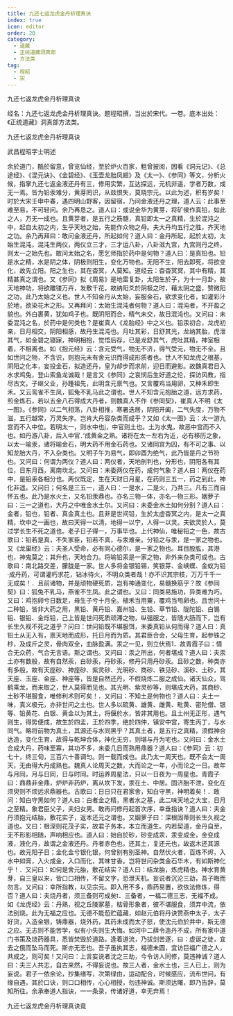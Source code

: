 ```yaml
---
title: 九还七返龙虎金丹析理真诀
index: true
icon: editor
order: 20
category:
  - 道藏
  - 正统道藏洞真部
  - 方法类
tag:
  - 程昭
  - 宋
---
```


九还七返龙虎金丹析理真诀  

经名：九还七返龙虎金丹析理真诀。题程昭撰，当出於宋代。一卷。底本出处：《正统道藏》洞真部方法类。  

九还七返龙虎金丹析理真诀  

武昌程昭字士明述  

余於道门，酷於留意，曾览仙经，至於炉火百家，粗曾披阅，因看《洞元记》、《总途经》、《混元诀》、《金碧经》、《玉壶龙胎凤翅》及《太一》、《参同》等文，分析火候，指掌九还七返金液还丹有三，修用实繁，互达探远，元机非遥，学者万数，成无一焉。皆为铅汞难分，黄芽罔识，从兹恨失，莫晓宗元。以此为述，积有岁矣！时於大宋壬申中春，遇四明山野客，因留宿，乃问金液还丹之理，道人云：此事至难至易，不可轻问。余乃再恳之。道人曰：或说金华为黄芽，将矿侯作真铅，如此之人，万无一成也。且黄芽者，是五行之筋髓，真铅即太一之真精，生於混沌之中，起自太初之内，生乎天地之始，先能作众物之母。夫大丹均五行之胜，齐天地之功。余乃再拜曰：敢问金液还丹，所起如何？道人曰：金丹所起，起於太初，太始生混沌，混沌生两仪，两仪立三才，三才运八卦，八卦滋九宫，九宫则丹之终，则太一之始先也。敢问太始之名，愿乞师指於药中是何物？道人曰：是真铅也。铅是水之精，水是阴之体，阴极则阳生，变化万物也。无阳不生，阳去即死，将欲变化，故先立阳。阳之生也，其在杳冥，人莫知。道经云：杳杳冥冥，其中有精，其精甚真之谓也。又《参同》拟《周易》是地雷复卦，太阳生於子，为十一月卦，故天地神功，将欲雕镂万卉，发敷千花，故纳阳爻於阴极之时，藉太阴之盛，赞微阳之功，此乃太始之义也。世人不知金丹从太始，妄服金石，欲求变化者，如灌彩汁於地，欲染花木之形。又再拜问：太始生混沌者何物？道人曰：混沌者，不开盈之貌也。外白裹黄，犹如鸡子也。既阴阳而合，精气未交，故日混沌也。又问曰：未委混沌之名，於药中是何类也？是崔真人《龙胎经》中之义也。铅汞初合，龙虎初亲，日月相交，阴阳相感，故丹生混沌也。月吐其彩，日舒其光，龙纳其胎，虎泄其气，如金碧之寝寐，神明相抱，觉悟后存，已是龙舒其气，虎吐其精，神室相着，不相离也。如《抱元经》云：含元受气，物无不济，得气受元，物无不全。且如世问之物，不含识，则抱元未有舍元识而得成形质者也。世人不知龙虎之根基，阴阳之化本，妄投金石，拟造还丹，皇为却步而求前，迎日而避影。故魏真君日入水求鸡兔，登山索鱼龙诚哉！是言又《参同》之哀悯后生好道之伦，探访风教，指尽古文。子继父业，孙踵祖先，此明含元禀气也。又言覆鸡当用卵，又种禾即生禾。又云鸾雀不生凤，狐兔不乳马此之谓也。世人不知含元抱胎之道，远方求药，煎金炼石，若以五金八石得成大丹者，则魏真人不作《参同契》，崔真人不明《太一图》。《参同》以二气相荡，八卦相推，寒暑迭居，阴阳开阖，二气失度，万物不滋，五行越常，万灵失序。岂肯大丹容杂类而成乎？又如《太一图》云：太一游九宫而不入中位。若明太一，则水中也j，中官则土也。土为水鬼，故恶中宫而不入也。如丹游八卦，后入中官．’成黄金之熟。诸将在太一左右为近，必有移历之象，以太一喻汞，诸将喻金石，明大药不用金石药也。又诸同宫为囚，有不可之事、以知龙胎大丹，不入杂类也。又明子午为易气，即卯酉为绝气，此乃皆是丹之节符也。又问曰：何谓为两仪？道人曰：两仪者，天地剖判也，分形也，阴阳各有其位，日东月西，离南坎北。又问曰：未委两仪在药，成何气象？道人曰：两仪在药中，是铅汞各相分也。两仪既定，生在天财日月星，在药则三五一，药之到此，神化非遥。又问日；何名是三五一，道人曰：一是水，二是火，乃共三。凡有三而自怀五也。此乃是水火土，又名铅汞鼎也。亦名三物一体，亦名一物三形。姻萝子曰：三一之道也，大丹之中唯金水土尔。又问曰：未委金水土如何分别？道人曰：金者，铅也，铅者、真金真土也。且非是世间铅，生於太虚杳冥之内，是太一之真精，坎中之一画也，故曰天得一以清，地得一以宁，人得一以灵。夫欲灵於人，莫过学长生不死之道也。老子日子得一，万事毕也。上代神仙，唯秘铅之一色，故古歌曰：铅若是真，不失家臣，铅若不真，与汞难亲。分铅之与汞，是一家之物也。又《龙巢经》云：夫圣人受命，必有同心德尔，是一家之物也。耳目股肱，其港也，神鬼莫之；其升也，天地合力。将喻铅汞是一家之物，非外来杂类可成也。古歌曰：南北路交差，朦胧是一家。世人多将金银铅锡，笑银芽、金峡蝶、金蚁为铅·成丹药，可谓灌朽求花，钻冰待火，不明众类者哉！亦不识其宗枝，万万千千一无成矣！．且前诸物，并是顽物硬死质，岂有神通变化，易髓换筋乎？故《参同契》曰：狐兔不乳马，燕雀不生凤。此之谓也。又曰：同类易施功，异类难为巧。又曰：鸡抱卵兮日数足，母生子兮十月全。植禾当用粟，覆鸡当甩卵也。且世问十二种铅，皆非大药之用，黑铅、黄丹铅、嘉州铅、生铅、草节铅、陇陀铅、白锡铅、银铅、金烁铅，己上皆是世问死质顽滞之物，纵强服之，皆随大肠而下，岂有长生久视不死之道乎？问曰：世问铅既不堪服饵，未委真铅从何而得？道人曰：真铅土从无入有，禀天地而成形，托日月而为质。其君臣合会，父母生育，起参铢之杪，及成斤之灵，骨肉双全，血脉盈满。汞之一见，则立伏焉1．故青霞子曰：情合无众药，气合无言语。斯之谓也。又问曰：汞之所出，何者堪成？道人曰：夫汞土亦有数般，故有自然汞，白砂汞，丹砂汞，修丹只用丹砂汞。且砂之数，种类亦有多般，故有天座砂、神座砂、紫灵砂、光明砂、商砂、铁见砂、溪砂、土砂，其天座、玉座、金座、神座等，皆是自然还丹，不假烧炼二服之成仙。诸天仙众，驾鹤乘龙，而来取之，世人莫得而见也。其光明、紫灵砂等，则堪成大药，其商砂、土砂不堪服食，唯修利术则可矣！．又问曰：不知土是何物也？道人曰：夫土一味，真义极元，亦非世问之土也。世人多以硫黄、雄黄、雌黄、毗黄、密陀僧、银等、铅黄花、白银、黄金以为其土，将偃於水，皆非其用也。且土州无正形，遇气则生，得势便成，故生於四孟，王於四季，绝於四仲，镇安中宫，寄生丙丁，与水同气。略将前物为真土，其源还与水同黑乎？其真土者，是五行之真精，须假神合达造，变化生育，故得与乾坤合体，神化无穷，则堪与丹为宅也。又问曰：金水土合成大丹，药味至寡，其功不多，未委几日而熟用鼎器？道人曰：《参同》云：初七十，终三旬，三百六十善调匀。则一载而成也。此乃太一周天也。既不会太一周天，无由得大丹成熟也。魏真人论周天之数，大而论之一年，小而论之一日。故年与月同，月与日同，日与时同。时运养周星法，只以一日夜为一周星也。青霞子曰：鼎鼎非金鼎，炉炉非药炉，离从坎下发，汞在土、中居。固济胎不泄，变化在须臾则不烦远求鼎器也。古歌曰：日日只在君家舍，知白守黑，神明着矣！．敢问：知白守黑如何？道人曰：白者金之精，黑者水之基，此二味天地之大宝，日月之至精。象君臣父子，夫妇女男。敢再问修丹起首次序，幸垂指诀？道人曰：夫金丹须抱元结胎，敷花实子，返本还元之谓也。又姻萝子曰：深根固蒂则长生久视之道也。又曰：根深则花茂子实，故君子务本，本立而道生。内若契道，金丹自至，无不形影相随，声响相应也。道人曰：始自於砂，砂变成汞，汞变成金，金变成液，液化丹，故谓之金液还丹。丹者赤色也，还其土，复还元也，故返木还其源也。故元阳子日；金化金兮银化银，何曾别有别圣神。自然伏火者，百炼不烬，入水中如膏，入火成金，入口而化，其味甘香。岂将世问杂类金石华木，有如斯神化乎！．又问曰：如何是舍元胎，敷花结实？道人曰：结龙胎，炼虎精也。神水育黄芽，自三皇以来，皆口口相传，不留文字，恐泄天机。妄说者沉沦三劫，吾子晦而勿言。又问曰：幸所指教，以见宗元。即入用不多，鼎药易置，欲依法修炼，得否？道人曰：夫烧丹者，须三备则可成矣t．三备者，一福二德三志，无福不成。如《龙虎经》云：丹熟，视之丘陵冢墓，枯骨形象者，彼不堪服食，须弃中流，依法别烧。此为无福之应也。无德不能苞贮蕴藏，如赵元伯将丹诀赞燕中太子，太子好货，入造金银，铸鼎器，烧外药，其药未成而太子怒，使沈元伯於井中，斯无德之应。无志则不能苦学，似有小失则生大悔。如河中二薛令造丹不成，所有家中道门书策及烧药器具，悉皆焚毁於道路。逢着道流，乃拔剑苦逐，曰：虚诞之徒，宜去之俄而坠马而死。斯亦无志也。吾子虽执其志，福德未圆，宜访巨福广德之人，共成之，则可矣！又问曰：上言妄说者沈之三劫，今令访人同修，莫违神诚？道人曰：夫三人共志，自古来然，不得妄说也。故三人者，金水土也，三人已上，则为妄说。君子一依余论，抄集缮写，次第绿由，运动配合，时候感应，流布世问，有缘自遇，其於口诀，则口口相传，心心相授，勿违神诚。斯须达曙，即乃告辞，莫知所往。余承奉道人指诀，一一条录，传诸好道，幸无弃焉！  

九还七返龙虎金丹析理真诀竟  
